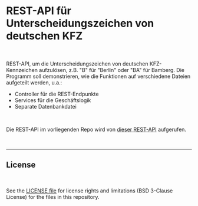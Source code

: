 # REST-API für Unterscheidungszeichen von deutschen KFZ #

<br>

REST-API, um die Unterscheidungszeichen von deutschen KFZ-Kennzeichen aufzulösen, z.B. "B" für "Berlin"
oder "BA" für Bamberg. Die Programm soll demonstrieren, wie die Funktionen auf verschiedene Dateien
aufgeteilt werden, u.a.:

* Controller für die REST-Endpunkte
* Services für die Geschäftslogik
* Separate Datenbankdatei

<br>

Die REST-API im vorliegenden Repo wird von 
[dieser REST-API](https://github.com/MDecker-MobileComputing/Nodejs_Express_KfzKennzeicherChecker)
aufgerufen.

<br>

----

## License ##

<br>

See the [LICENSE file](LICENSE.md) for license rights and limitations (BSD 3-Clause License)
for the files in this repository.

<br>
